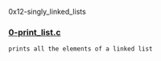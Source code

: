 0x12-singly_linked_lists

### [0-print_list.c](./0-print_list.c)
```
prints all the elements of a linked list
```


